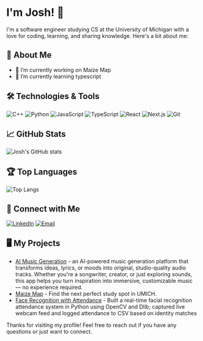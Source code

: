 # I'm Josh! 👋

I'm a software engineer studying CS at the University of Michigan with a love for coding, learning, and sharing knowledge. Here's a bit about me:

## 🚀 About Me

- 🔭 I’m currently working on Maize Map
- 🌱 I’m currently learning typescript


## 🛠️ Technologies & Tools

![C++](https://img.shields.io/badge/-C++-black?style=flat-square&logo=c%2B%2B&logoColor=blue)
![Python](https://img.shields.io/badge/-Python-black?style=flat-square&logo=python)
![JavaScript](https://img.shields.io/badge/-JavaScript-black?style=flat-square&logo=javascript)
![TypeScript](https://img.shields.io/badge/-TypeScript-black?style=flat-square&logo=typescript)
![React](https://img.shields.io/badge/-React-black?style=flat-square&logo=react)
![Next.js](https://img.shields.io/badge/-Next.js-black?style=flat-square&logo=next.js)
![Git](https://img.shields.io/badge/-Git-black?style=flat-square&logo=git)



## 📈 GitHub Stats

![Josh's GitHub stats](https://github-readme-stats.vercel.app/api?username=joshyyjosh&show_icons=true&theme=radical)

## 🏆 Top Languages

![Top Langs](https://github-readme-stats.vercel.app/api/top-langs/?username=joshyyjosh&layout=compact&theme=radical)

## 🔗 Connect with Me

[![LinkedIn](https://img.shields.io/badge/-LinkedIn-black?style=flat-square&logo=linkedin)](https://www.linkedin.com/in/joshua-young-023469329/)
[![Email](https://img.shields.io/badge/-Email-black?style=flat-square&logo=gmail)](mailto:joshuay069@gmail.com)

<!-- You can create a workflow to automatically update this section based on your latest blog posts. -->

## 🖥️ My Projects
 
- [AI Music Generation](https://music-generation-frontend.vercel.app/) - an AI-powered music generation platform that transforms ideas, lyrics, or moods into original, studio-quality audio tracks. Whether you're a songwriter, creator, or just exploring sounds, this app helps you turn inspiration into immersive, customizable music — no experience required.
- [Maize Map](https://github.com/joshyyjosh/project-name]) - Find the next perfect study spot in UMICH.
- [Face Recognition with Attendance](https://github.com/joshyyjosh/face_attendance) - Built a real-time facial recognition attendance system in Python using OpenCV and Dlib; captured live webcam feed and logged attendance to CSV based on identity matches 

<!-- You can add more sections if needed, such as 'Achievements', 'Certifications', etc. -->

Thanks for visiting my profile! Feel free to reach out if you have any questions or just want to connect.
